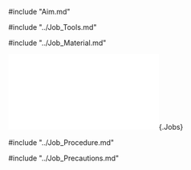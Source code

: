 #include "Aim.md"

#include "../Job_Tools.md"

#include "../Job_Material.md"

![Square Fitting](Common/img_pdf/Ftj_1_Dm.pdf "Square Fitting"){.Jobs}

#include "../Job_Procedure.md"

#include "../Job_Precautions.md"
